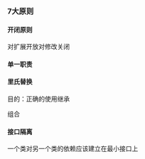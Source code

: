 ### 7大原则

#### 开闭原则

对扩展开放对修改关闭

#### 单一职责

#### 里氏替换

目的：正确的使用继承

组合

#### 接口隔离

一个类对另一个类的依赖应该建立在最小接口上

